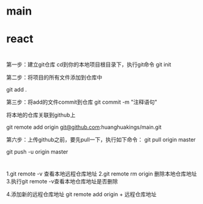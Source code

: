 # main

# react 
# 
第一步：建立git仓库 cd到你的本地项目根目录下，执行git命令
git init

第二步：将项目的所有文件添加到仓库中

git add .

第三步：将add的文件commit到仓库
git commit -m "注释语句"

将本地的仓库关联到github上

git remote add origin git@github.com:huanghuakings/main.git

第六步：上传github之前，要先pull一下，执行如下命令： git pull origin master

git push -u origin master




# 
1.git remote -v 查看本地远程仓库地址
2.git remote rm origin 删除本地仓库地址
3.执行git remote -v查看本地仓库地址是否删除

4.添加新的远程仓库地址 git remote add origin + 远程仓库地址
